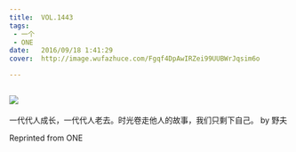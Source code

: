 ```yaml
---
title:	VOL.1443
tags:
 - 一个
 - ONE
date:	2016/09/18 1:41:29
cover:	http://image.wufazhuce.com/Fgqf4DpAwIRZei99UUBWrJqsim6o

---
```

![](http://image.wufazhuce.com/Fgqf4DpAwIRZei99UUBWrJqsim6o)
---

一代代人成长，一代代人老去。时光卷走他人的故事，我们只剩下自己。 by 野夫
 
Reprinted from ONE

